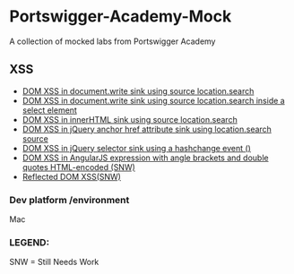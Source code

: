 # Portswigger-Academy-Mock
A collection of mocked labs from Portswigger Academy

## XSS
- [DOM XSS in document.write sink using source location.search](https://github.com/p-cap/Portswigger-Academy-Mock/tree/main/XSS/1)
- [DOM XSS in document.write sink using source location.search inside a select element](https://github.com/p-cap/Portswigger-Academy-Mock/tree/main/XSS/2)
- [DOM XSS in innerHTML sink using source location.search](https://github.com/p-cap/Portswigger-Academy-Mock/tree/main/XSS/3)
- [DOM XSS in jQuery anchor href attribute sink using location.search source](https://github.com/p-cap/Portswigger-Academy-Mock/tree/main/XSS/4)
- [DOM XSS in jQuery selector sink using a hashchange event ()](https://github.com/p-cap/Portswigger-Academy-Mock/tree/main/XSS/5)
- [DOM XSS in AngularJS expression with angle brackets and double quotes HTML-encoded (SNW)](https://github.com/p-cap/Portswigger-Academy-Mock/tree/main/XSS/6)
- [Reflected DOM XSS(SNW)](https://github.com/p-cap/Portswigger-Academy-Mock/tree/main/XSS/7)

### Dev platform /environment
Mac

### LEGEND:
SNW = Still Needs Work
